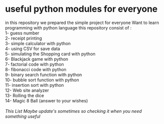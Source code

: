 # useful python modules for everyone <br>
in this repository we prepared the simple project for everyone Want to learn programming with python language
this repository consist of :<br>
1- guess number <br>
2- receipt printing <br>
3- simple calculator with python<br>
4- using CSV for save data<br>
5- simulating the Shopping card with python<br>
6- Blackjack game with python<br>
7- factorial code with python <br>
8- fibonacci code with python<br>
9- binary search function with python<br>
10- bubble sort function with python<br>
11- insertion sort with python<br>
12- Web site analyzer<br>
13- Rolling the dice<br>
14- Magic 8 Ball (answer to your wishes)<br>
 <br>
*This List Maybe update's sometimes so checking it when you need something useful*<br>
